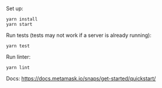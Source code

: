 Set up:

```shell
yarn install
yarn start
```

Run tests (tests may not work if a server is already running):

```shell
yarn test
```

Run linter:

```shell
yarn lint
```

Docs: https://docs.metamask.io/snaps/get-started/quickstart/
